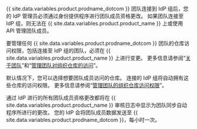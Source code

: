 {{ site.data.variables.product.prodname_dotcom }} 团队连接到 IdP 组后，您的 IdP 管理员必须通过身份提供程序进行团队成员资格更改。 如果团队连接至 IdP 组，则无法在 {{ site.data.variables.product.product_name }} 上或使用 API 管理团队成员。

要管理任何 {{ site.data.variables.product.prodname_dotcom }} 团队的仓库访问权限，包括连接至 IdP 组的团队，必须在 {{ site.data.variables.product.product_name }} 上进行变更。 更多信息请参阅“[关于团队](/articles/about-teams)”和“[管理团队对组织仓库的访问](/articles/managing-team-access-to-an-organization-repository)”。

默认情况下，您可以选择想要团队成员访问的仓库。 连接的 IdP 组将自动拥有这些仓库的访问权限。 更多信息请参阅“[管理团队的组织仓库访问权限](/articles/managing-team-access-to-an-organization-repository)”。

通过 IdP 进行的所有团队成员资格更改都将在 {{ site.data.variables.product.product_name }} 审核日志中显示为团队同步自动程序所进行的更改。 您的 IdP 会将团队成员数据发送至 {{ site.data.variables.product.prodname_dotcom }}，每小时一次。